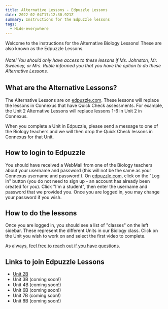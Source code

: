 ```yaml
---
title: Alternative Lessons - Edpuzzle Lessons
date: 2022-02-04T17:12:30.921Z
summary: Instructions for the Edpuzzle lessons
tags:
  - Hide-everywhere
---
```

Welcome to the instructions for the Alternative Biology Lessons! These are also known as the Edpuzzle Lessons. 

###### Note! You should only have access to these lessons if Ms. Johnston, Mr. Sweeney, or Mrs. Ruble informed you that you have the option to do these Alternative Lessons.

## What are the Alternative Lessons?

The Alternative Lessons are on [edpuzzle.com](https://edpuzzle.com). These lessons will replace the lessons in Connexus that have Quick Check assessments. For example, the Unit 2 Alternative Lessons will replace lessons 1-6 in Unit 2 in Connexus. 

When you complete a Unit in Edpuzzle, please send a message to one of the Biology teachers and we will then drop the Quick Check lessons in Connexus for that Unit.

## How to login to Edpuzzle

You should have received a WebMail from one of the Biology teachers about your username and password (this will not be the same as your Connexus username and password!). On [edpuzzle.com](https://edpuzzle.com), click on the "Log in" button (you do not need to sign up - an account has already been created for you). Click "I'm a student", then enter the username and password that we provided you. Once you are logged in, you may change your password if you wish.

## How to do the lessons

Once you are logged in, you should see a list of "classes" on the left sidebar. These represent the different Units in our Biology class. Click on the Unit you wish to work on and select the first video to complete.

As always, [feel free to reach out if you have questions](/contact).

## Links to join Edpuzzle Lessons

* [Unit 2B](https://edpuzzle.com/join/vibomvi)
* Unit 3B (coming soon!)
* Unit 4B (coming soon!)
* Unit 6B (coming soon!)
* Unit 7B (coming soon!)
* Unit 8B (coming soon!)